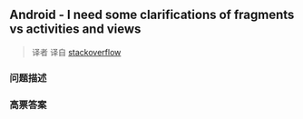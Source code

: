 ## Android - I need some clarifications of fragments vs activities and views

> 译者 译自 [stackoverflow](http://stackoverflow.com/questions/10478233/android-i-need-some-clarifications-of-fragments-vs-activities-and-views) 

### 问题描述 

### 高票答案 

